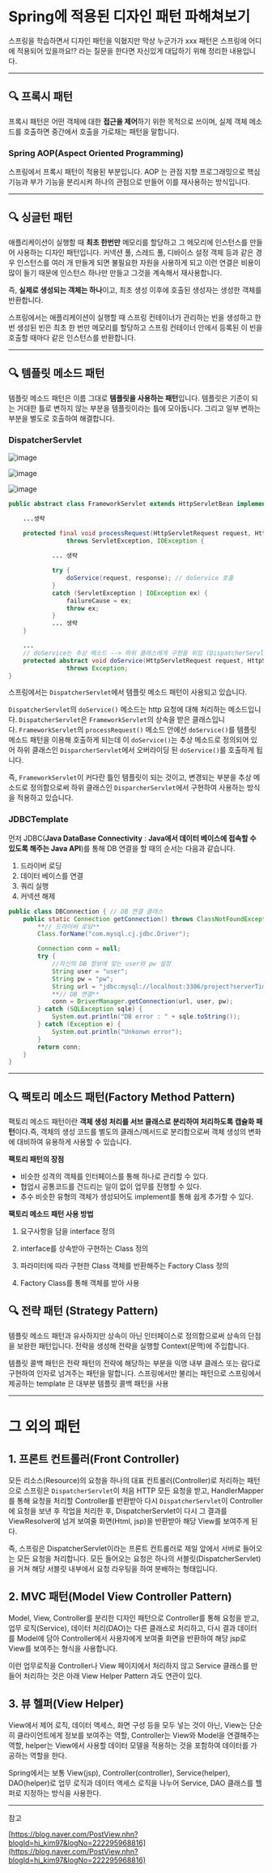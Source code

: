# **Spring에 적용된 디자인 패턴 파해쳐보기**

스프링을 학습하면서 디자인 패턴을 익혔지만 막상 누군가가 xxx 패턴은 스프링에 어디에 적용되어 있을까요!? 라는 질문을 한다면 자신있게 대답하기 위해 정리한 내용입니다. 

---

## 🔍 **프록시 패턴**

프록시 패턴은 어떤 객체에 대한 **접근을 제어**하기 위한 목적으로 쓰이며, 실제 객체 메소드를 호출하면 중간에서 호출을 가로채는 패턴을 말합니다. 

### Spring AOP(Aspect Oriented Programming)

스프링에서 프록시 패턴이 적용된 부분입니다. AOP 는 관점 지향 프로그래밍으로 핵심 기능과 부가 기능을 분리시켜 하나의 관점으로 만들어 이를 재사용하는 방식입니다. 

---

## 🔍 **싱글턴 패턴**

애플리케이션이 실행할 때 **최초 한번만** 메모리를 할당하고 그 메모리에 인스턴스를 만들어 사용하는 디자인 패턴입니다. 커넥션 풀, 스레드 풀, 디바이스 설정 객체 등과 같은 경우 인스턴스를 여러 개 만들게 되면 불필요한 자원을 사용하게 되고 이런 연결은 비용이 많이 들기 때문에 인스턴스 하나만 만들고 그것을 계속해서 재사용합니다.

즉, **실제로 생성되는 객체는 하나**이고, 최초 생성 이후에 호출된 생성자는 생성한 객체를 반환합니다.

스프링에서는 애플리케이션이 실행할 때 스프링 컨테이너가 관리하는 빈을 생성하고 한 번 생성된 빈은 최초 한 번만 메모리를 할당하고 스프링 컨테이너 안에서 등록된 이 빈을 호출할 때마다 같은 인스턴스를 반환합니다. 

---

## 🔍 **템플릿 메소드 패턴**

템플릿 메소드 패턴은 이름 그대로 **템플릿을 사용하는 패턴**입니다. 템플릿은 기준이 되는 거대한 틀로 변하지 않는 부분을 템플릿이라는 틀에 모아둡니다. 그리고 일부 변하는 부분을 별도로 호출하여 해결합니다.

### **DispatcherServlet**

![image](https://user-images.githubusercontent.com/63777714/151388158-aa8f818d-fa0b-469e-b164-ce10457d5193.png)

![image](https://user-images.githubusercontent.com/63777714/151388250-b06c4709-5f12-4e2b-be09-f0c796d380f2.png)

![image](https://user-images.githubusercontent.com/63777714/151388340-464e9fc8-d75d-4157-9b8a-46f7e8f8e508.png)


```java
public abstract class FrameworkServlet extends HttpServletBean implements ApplicationContextAware {

	...생략

	protected final void processRequest(HttpServletRequest request, HttpServletResponse response)
				throws ServletException, IOException {
	
			... 생략

			try {
				doService(request, response); // doService 호출
			}
			catch (ServletException | IOException ex) {
				failureCause = ex;
				throw ex;
			}
			... 생략
	}

	...
	// doService는 추상 메소드 --> 하위 클래스에게 구현을 위임 (DispatcherServlet 에게 위임)
	protected abstract void doService(HttpServletRequest request, HttpServletResponse response)
				throws Exception;
}
```

스프링에서는 `DispatcherServlet`에서 템플릿 메소드 패턴이 사용되고 있습니다. 

`DispatcherServlet`의 `doService()` 메소드는 http 요청에 대해 처리하는 메소드입니다. `DispatcherServlet`은 `FrameworkServlet`의 상속을 받은 클래스입니다. `FrameworkServlet`의 `processRequest()` 메소드 안에선 `doService()`를 템플릿 메소드 패턴을 이용해 호출하게 되는데 이 `doService()`는 추상 메소드로 정의되어 있어 하위 클래스인 `DisparcherServlet`에서 오버라이딩 된 `doService()`를 호출하게 됩니다.

즉, `FrameworkServlet`이 커다란 틀인 템플릿이 되는 것이고, 변경되는 부분을 추상 메소드로 정의함으로써 하위 클래스인 `DisparcherServlet`에서 구현하여 사용하는 방식을 적용하고 있습니다. 

### JDBCTemplate

먼저 JDBC(**Java DataBase Connectivity** : **Java에서 데이터 베이스에 접속할 수 있도록 해주는 Java API**)를 통해 DB 연결을 할 때의 순서는 다음과 같습니다.

1. 드라이버 로딩
2. 데이터 베이스를 연결
3. 쿼리 실행
4. 커넥션 해제

```java
public class DBConnection {	// DB 연결 클래스 
	public static Connection getConnection() throws ClassNotFoundException {
		**// 드라이버 로딩** 
		Class.forName("com.mysql.cj.jdbc.Driver");	

		Connection conn = null;
		try {
			//자신의 DB 정보에 맞는 user와 pw 설정 
			String user = "user"; 	
			String pw = "pw";
			String url = "jdbc:mysql://localhost:3306/project?serverTimezone=Asia/Seoul&characterEncoding=utf8";
			**// DB 연결** 
			conn = DriverManager.getConnection(url, user, pw);
		} catch (SQLException sqle) {
			System.out.println("DB error : " + sqle.toString());
		} catch (Exception e) {
			System.out.println("Unkonwn error");
		}
		return conn;
	}
}
```

---

## 🔍 **팩토리 메소드 패턴(Factory Method Pattern)**

팩토리 메소드 패턴이란 **객체 생성 처리를 서브 클래스로 분리하여 처리하도록 캡슐화 패턴**이다.즉, 객체의 생성 코드를 별도의 클래스/메서드로 분리함으로써 객체 생성의 변화에 대비하여 유용하게 사용할 수 있습니다.

**팩토리 패턴의 장점**

- 비슷한 성격의 객체를 인터페이스를 통해 하나로 관리할 수 있다.
- 협업시 공통코드를 건드리는 일이 없이 업무를 진행할 수 있다.
- 추수 비슷한 유형의 객체가 생성되어도 implement를 통해 쉽게 추가할 수 있다.

**팩토리 메소드 패턴 사용 방법**

1. 요구사항을 담을 interface 정의

2. interface를 상속받아 구현하는 Class 정의

3. 파라미터에 따라 구현한 Class 객체를 반환해주는 Factory Class 정의

4. Factory Class를 통해 객체를 받아 사용

## 🔍 **전략 패턴 (**Strategy Pattern**)**

템플릿 메소드 패턴과 유사하지만 상속이 아닌 인터페이스로 정의함으로써 상속의 단점을 보완한 패턴입니다. 전략을 생성해 전략을 실행할 Context(문맥)에 주입합니다.

템플릿 콜백 패턴은 전략 패턴의 전략에 해당하는 부분을 익명 내부 클래스 또는 람다로 구현하여 인자로 넘겨주는 패턴을 말합니다. 스프링에서만 불리는 패턴으로 스프링에서 제공하는 template 은 대부분 템플릿 콜백 패턴을 사용

---

# **그 외의 패턴**

## 1. **프론트 컨트롤러(Front Controller)**

모든 리소스(Resource)의 요청을 하나의 대표 컨트롤러(Controller)로 처리하는 패턴으로 스프링은 `DispatcherServlet`이 처음 HTTP 모든 요청을 받고, HandlerMapper를 통해 요청을 처리할 Controller를 반환받아 다시 `DispatcherServlet`이 Controller에 요청을 보낸 후 작업을 처리한 후, DispatcherServlet이 다시 그 결과를 ViewResolver에 넘겨 보여줄 화면(Html, jsp)을 반환받아 해당 View를 보여주게 된다.

즉, 스프링은 DispatcherServlet이라는 프론트 컨트롤러로 제일 앞에서 서버로 들어오는 모든 요청을 처리합니다. 모든 들어오는 요청은 하나의 서블릿(DispatcherServlet)을 거쳐 해당 서블릿 내부에서 요청 라우팅을 하여 분배하는 형태입니다.

## 2. **MVC 패턴(Model View Controller Pattern)**

Model, View, Controller를 분리한 디자인 패턴으로 Controller를 통해 요청을 받고, 업무 로직(Service), 데이터 처리(DAO)는 다른 클래스로 처리하고, 다시 결과 데이터를 Model에 담아 Controller에서 사용자에게 보여줄 화면을 반환하여 해당 jsp로 View를 보여주는 형식을 사용합니다.

이런 업무로직을 Controller나 View 페이지에서 처리하지 않고 Service 클래스를 만들어 처리하는 것은 아래 View Helper Pattern 과도 연관이 있다.

## 3. **뷰 헬퍼(View Helper)**

View에서 제어 로직, 데이터 액세스, 화면 구성 등을 모두 넣는 것이 아닌, View는 단순히 클라이언트에게 정보를 보여주는 역할, Controller는 View와 Model을 연결해주는 역할, helper는 View에서 사용할 데이터 모델을 적용하는 것을 포함하여 데이터를 가공하는 역할을 한다.

Spring에서는 보통 View(jsp), Controller(controller), Service(helper), DAO(helper)로 업무 로직과 데이터 액세스 로직을 나누어 Service, DAO 클래스를 헬퍼로 지정하는 방식을 사용한다.

---

참고

[https://blog.naver.com/PostView.nhn?blogId=hj_kim97&logNo=222295968816](https://blog.naver.com/PostView.nhn?blogId=hj_kim97&logNo=222295968816)